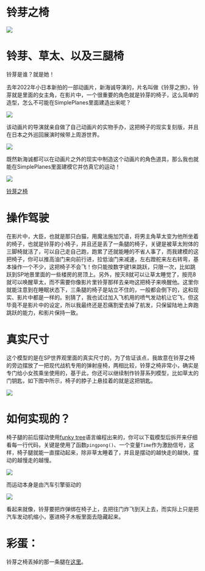 
# 铃芽之椅

![](p2889869509.jpg)

# 铃芽、草太、以及三腿椅

铃芽是谁？就是她！

去年2022年小日本新拍的一部动画片，新海诚导演的，片名叫做《铃芽之旅》，铃芽就是里面的女主角，在影片中，一个很重要的角色就是铃芽的椅子，这么简单的造型，怎么不可能在SimplePlanes里面建造出来呢？

![](p2886845591.jpg)

该动画片的导演就亲自做了自己动画片的实物手办，这把椅子的现实复刻版，并且在日本之外巡回展演时候带上周游世界。

![](p2888417945.jpg)

既然新海诚都可以在动画片之外的现实中制造这个动画片的角色道具，那么我也就能在SimplePlanes里面建模它并仿真它的运动！

![](铃芽的椅子.png)

[铃芽之椅](https://www.simpleplanes.com/a/TM49R9/Suzume-Iwatos-ChairSota-Munakata-V-0-1)

# 操作驾驶

在影片中，大臣，也就是那只白猫，用魔法施加咒语，将男主角草太变为他所坐着的椅子，也就是铃芽的小椅子，并且还是丢了一条腿的椅子，关键是被草太附体的三脚椅就活了，可以自己走自己跑，跑累了还就能睡的不省人事了，而我建模的这把椅子，你可以推高油门来向前行进，拉低油门来减速，左右蹬舵来左右转弯，基本操作一个不少，这把椅子不会飞！你只能按数字键1来跳跃，只限一次，比如跳跃到SP地景里面的一些楼房的房顶上。另外，按灭8就可以让草太睡觉了，按亮8就可以唤醒草太，而不需要你像影片里铃芽那样去亲吻这把椅子来唤醒他。这里你就能注意到在睡眠状态下，三条腿的椅子是站立不住的，一般都会倒下的，这和现实、影片中都是一样的。别猜了，我也试过加入飞机用的喷气发动机让它飞，但这毕竟不是影片中的设定，所以我最终还是忍痛割爱去掉了航发，只保留陆地上奔跑跳跃的能力，和影片保持一致。

# 真实尺寸

这个模型的是在SP世界观里面的真实尺寸的，为了佐证该点，我故意在铃芽之椅的旁边摆放了一把现代战机专用的弹射座椅，两相比较，铃芽之椅非常小，确实是专门给小女孩乘坐使用的，基于此，你还可以继续制作铃芽系列模型，比如草太的门钥匙，如下图中所示，椅子的脖子上悬挂着的就是这把钥匙。

![](p2881462533.jpg)

# 如何实现的？

椅子腿的前后摆动使用[funky tree](https://snowflake0s.github.io/funkyguide)语言编程出来的，你可以下载模型后拆开来仔细看每一行代码，关键是使用了函数`pingpong()`、一个变量`Time`作为激励信号，这样，椅子腿就能一直摆动起来，除非草太睡着了，并且是摆动的越快走的越快，摆动的越慢走的越慢。

![](20230505203139_1.jpg)

而运动本身是由汽车引擎驱动的

![](20230504235508_1.jpg)

看起来就像，铃芽要把炸弹绑在椅子上，去把往门炸飞到天上去，而实际上只是把汽车发动机缩小，塞进椅子木板里面去隐藏起来。

# 彩蛋：

铃芽之椅丢掉的那一条腿在[这里](https://www.simpleplanes.com/a/yioQEn/The-lost-leg-of-Suzume-Iwatos-chair)。